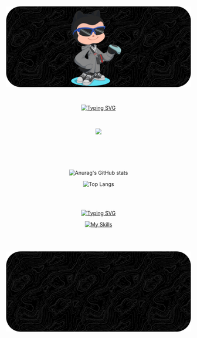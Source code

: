 <div style="display: inline_block"></br>
    <img align="center" alt="html5" src="github-header-image1.png"/>
</div>

<br>
<br>

<div align="center">
    
 [![Typing SVG](https://readme-typing-svg.herokuapp.com?font=Fira+Code&size=30&duration=4600&pause=870&color=46295A&center=true&vCenter=true&width=600&height=60&lines=Welcome%3A;Hello+World!+I'm+Guilherme!+%F0%9F%91%8B;I'm+From+Brasil)](https://git.io/typing-svg)
 
</div>    

<br>
<br>

<div class="insta" align="center" href="https://www.instagram.com/_illuminatedsouza?igsh=MTd0bXc4aXNiNHk3dA==">
  <a href="https://skillicons.dev">
    <img src="https://skillicons.dev/icons?i=instagram" />
  </a>


  &nbsp; <!-- Espaço entre os ícones -->

</div>

<br>  
<br>

<div align="center">

![Anurag's GitHub stats](https://github-readme-stats.vercel.app/api?username=souzzdev&show_icons=true&theme=dark)


![Top Langs](https://github-readme-stats.vercel.app/api/top-langs/?username=souzzdev&layout=compact&theme=dark)

</div>

<br>
<br>

<div align="center">
    
[![Typing SVG](https://readme-typing-svg.herokuapp.com?font=Fira+Code&size=30&duration=4600&pause=870&color=46295A&center=true&vCenter=true&width=435&lines=Technologies+I+use+daily)](https://git.io/typing-svg)
<div align="center">
    
</div>

  
  [![My Skills](https://skillicons.dev/icons?i=html,css,js,python,c,cpp,mysql)](https://skillicons.dev)

</div>

<br>
<br>

<div style="display: inline_block"></br>
    <img align="center" alt="html5" src="github-header-image.png"/>
</div>
